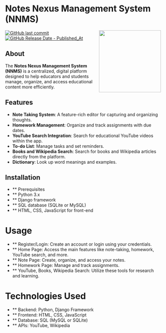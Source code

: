 # Notes Nexus Management System (NNMS)
<img src="images/nexus_platform.png" align="right" width="200" />

[![GitHub last commit](https://img.shields.io/github/last-commit/yourusername/NNMS)](https://github.com/yourusername/NNMS)
[![GitHub Release Date - Published_At](https://img.shields.io/github/release-date/yourusername/NNMS)](https://github.com/yourusername/NNMS)

## About
The **Notes Nexus Management System (NNMS)** is a centralized, digital platform designed to help educators and students manage, organize, and access educational content more efficiently.

## Features
- **Note Taking System**: A feature-rich editor for capturing and organizing thoughts.
- **Homework Management**: Organize and track assignments with due dates.
- **YouTube Search Integration**: Search for educational YouTube videos within the app.
- **To-do List**: Manage tasks and set reminders.
- **Books and Wikipedia Search**: Search for books and Wikipedia articles directly from the platform.
- **Dictionary**: Look up word meanings and examples.

## Installation
- ** Prerequisites
- ** Python 3.x
- ** Django framework
- ** SQL database (SQLite or MySQL)
- ** HTML, CSS, JavaScript for front-end

# Usage
- ** Register/Login: Create an account or login using your credentials.
- ** Home Page: Access the main features like note-taking, homework, YouTube search, and more.
- ** Note Page: Create, organize, and access your notes.
- ** Homework Page: Manage and track assignments.
- ** YouTube, Books, Wikipedia Search: Utilize these tools for research and learning.

# Technologies Used
- ** Backend: Python, Django Framework
- ** Frontend: HTML, CSS, JavaScript
- ** Database: SQL (MySQL or SQLite)
- ** APIs: YouTube, Wikipedia

